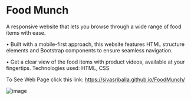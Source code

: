 # Food Munch
A responsive website that lets you browse through a wide range of food items with ease.

•	Built with a mobile-first approach, this website features HTML structure elements and Bootstrap components to ensure seamless navigation.

•	Get a clear view of the food items with product videos, available at your fingertips.
Technologies used: HTML, CSS

To See Web Page click this link: https://sivasriballa.github.io/FoodMunch/

![image](https://user-images.githubusercontent.com/81244698/132177848-0804c85b-de72-4f61-9af0-0ab959250e5a.gif)
